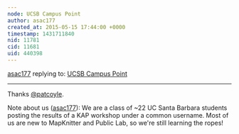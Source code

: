 ```yaml
---
node: UCSB Campus Point
author: asac177
created_at: 2015-05-15 17:44:00 +0000
timestamp: 1431711840
nid: 11781
cid: 11681
uid: 440398
---
```




[asac177](../profile/asac177) replying to: [UCSB Campus Point](../notes/asac177/05-03-2015/ucsb-campus-point)

----
Thanks [@patcoyle](/profile/patcoyle).

Note about us ([asac177](/profile/asac177)): We are a class of ~22 UC Santa Barbara students posting the results of a KAP workshop under a common username. Most of us are new to MapKnitter and Public Lab, so we're still learning the ropes! 